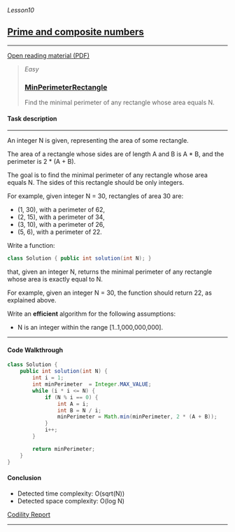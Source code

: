 _Lesson10_
## [Prime and composite numbers](https://app.codility.com/programmers/lessons/10-prime_and_composite_numbers/)

***
[Open reading material (PDF)](https://codility.com/media/train/8-PrimeNumbers.pdf)

> _Easy_
> ### [MinPerimeterRectangle](https://app.codility.com/programmers/lessons/10-prime_and_composite_numbers/min_perimeter_rectangle/)
> Find the minimal perimeter of any rectangle whose area equals N.


#### Task description
***
An integer N is given, representing the area of some rectangle.

The area of a rectangle whose sides are of length A and B is A * B, and the perimeter is 2 * (A + B).

The goal is to find the minimal perimeter of any rectangle whose area equals N. The sides of this rectangle should be only integers.

For example, given integer N = 30, rectangles of area 30 are:

* (1, 30), with a perimeter of 62,
* (2, 15), with a perimeter of 34,
* (3, 10), with a perimeter of 26,
* (5, 6), with a perimeter of 22.

Write a function:
```java
class Solution { public int solution(int N); }
```

that, given an integer N, returns the minimal perimeter of any rectangle whose area is exactly equal to N.

For example, given an integer N = 30, the function should return 22, as explained above.

Write an **efficient** algorithm for the following assumptions:

* N is an integer within the range [1..1,000,000,000].
***

#### Code Walkthrough
```java
class Solution {
    public int solution(int N) {
        int i = 1;
        int minPerimeter  = Integer.MAX_VALUE;
        while (i * i <= N) {
            if (N % i == 0) {
                int A = i;
                int B = N / i;
                minPerimeter = Math.min(minPerimeter, 2 * (A + B));
            }
            i++;
        }

        return minPerimeter;
    }
}
```

#### Conclusion
* Detected time complexity: O(sqrt(N))
* Detected space complexity: O(log N)

[Codility Report](https://app.codility.com/demo/results/trainingYJZV3F-V7N/)

***
